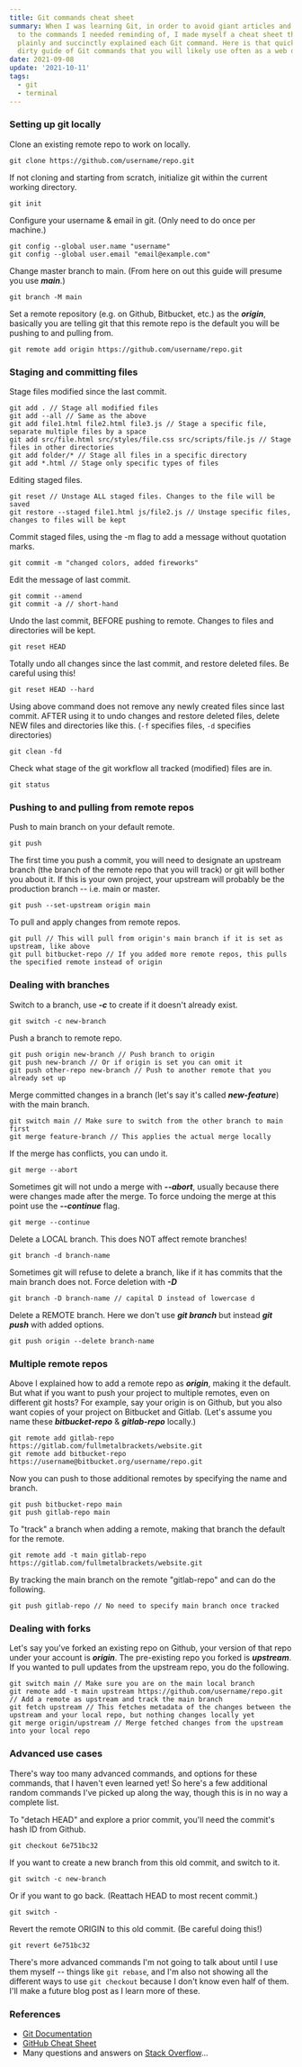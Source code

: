 ```yaml
---
title: Git commands cheat sheet
summary: When I was learning Git, in order to avoid giant articles and get right
  to the commands I needed reminding of, I made myself a cheat sheet that
  plainly and succinctly explained each Git command. Here is that quick and
  dirty guide of Git commands that you will likely use often as a web developer.
date: 2021-09-08
update: '2021-10-11'
tags:
  - git
  - terminal
---
```


### Setting up git locally

Clone an existing remote repo to work on locally.

```shell
git clone https://github.com/username/repo.git
```

If not cloning and starting from scratch, initialize git within the current working directory.

```shell
git init
```

Configure your username & email in git. (Only need to do once per machine.)

```shell
git config --global user.name "username"
git config --global user.email "email@example.com"
```

Change master branch to main. (From here on out this guide will presume you use **_main_**.)

```shell
git branch -M main
```

Set a remote repository (e.g. on Github, Bitbucket, etc.) as the **_origin_**, basically you are telling git that this remote repo is the default you will be pushing to and pulling from.

```shell
git remote add origin https://github.com/username/repo.git
```

### Staging and committing files

Stage files modified since the last commit.

```shell
git add . // Stage all modified files
git add --all // Same as the above
git add file1.html file2.html file3.js // Stage a specific file, separate multiple files by a space
git add src/file.html src/styles/file.css src/scripts/file.js // Stage files in other directories
git add folder/* // Stage all files in a specific directory
git add *.html // Stage only specific types of files
```

Editing staged files.

```shell
git reset // Unstage ALL staged files. Changes to the file will be saved
git restore --staged file1.html js/file2.js // Unstage specific files, changes to files will be kept
```

Commit staged files, using the -m flag to add a message without quotation marks.

```shell
git commit -m "changed colors, added fireworks"
```

Edit the message of last commit.

```shell
git commit --amend
git commit -a // short-hand
```

Undo the last commit, BEFORE pushing to remote. Changes to files and directories will be kept.

```shell
git reset HEAD
```

Totally undo all changes since the last commit, and restore deleted files. Be careful using this!

```shell
git reset HEAD --hard
```

Using above command does not remove any newly created files since last commit. AFTER using it to undo changes and restore deleted files, delete NEW files and directories like this. (`-f` specifies files, `-d` specifies directories)

```shell
git clean -fd
```

Check what stage of the git workflow all tracked (modified) files are in.

```shell
git status
```

### Pushing to and pulling from remote repos

Push to main branch on your default remote.

```shell
git push
```

The first time you push a commit, you will need to designate an upstream branch (the branch of the remote repo that you will track) or git will bother you about it. If this is your own project, your upstream will probably be the production branch -- i.e. main or master.

```shell
git push --set-upstream origin main
```

To pull and apply changes from remote repos.

```shell
git pull // This will pull from origin's main branch if it is set as upstream, like above
git pull bitbucket-repo // If you added more remote repos, this pulls the specified remote instead of origin
```

### Dealing with branches

Switch to a branch, use **_-c_** to create if it doesn't already exist.

```shell
git switch -c new-branch
```

Push a branch to remote repo.

```shell
git push origin new-branch // Push branch to origin
git push new-branch // Or if origin is set you can omit it
git push other-repo new-branch // Push to another remote that you already set up
```

Merge committed changes in a branch (let's say it's called **_new-feature_**) with the main branch.

```shell
git switch main // Make sure to switch from the other branch to main first
git merge feature-branch // This applies the actual merge locally
```

If the merge has conflicts, you can undo it.

```shell
git merge --abort
```

Sometimes git will not undo a merge with **_--abort_**, usually because there were changes made after the merge. To force undoing the merge at this point use the **_--continue_** flag.

```shell
git merge --continue
```

Delete a LOCAL branch. This does NOT affect remote branches!

```shell
git branch -d branch-name
```

Sometimes git will refuse to delete a branch, like if it has commits that the main branch does not. Force deletion with **_-D_**

```shell
git branch -D branch-name // capital D instead of lowercase d
```

Delete a REMOTE branch. Here we don't use **_git branch_** but instead **_git push_** with added options.

```shell
git push origin --delete branch-name
```

### Multiple remote repos

Above I explained how to add a remote repo as **_origin_**, making it the default. But what if you want to push your project to multiple remotes, even on different git hosts? For example, say your origin is on Github, but you also want copies of your project on Bitbucket and Gitlab. (Let's assume you name these **_bitbucket-repo_** & **_gitlab-repo_** locally.)

```shell
git remote add gitlab-repo https://gitlab.com/fullmetalbrackets/website.git
git remote add bitbucket-repo https://username@bitbucket.org/username/repo.git
```

Now you can push to those additional remotes by specifying the name and branch.

```shell
git push bitbucket-repo main
git push gitlab-repo main
```

To "track" a branch when adding a remote, making that branch the default for the remote.

```shell
git remote add -t main gitlab-repo https://gitlab.com/fullmetalbrackets/website.git
```

By tracking the main branch on the remote "gitlab-repo" and can do the following.

```shell
git push gitlab-repo // No need to specify main branch once tracked
```

### Dealing with forks

Let's say you've forked an existing repo on Github, your version of that repo under your account is **_origin_**. The pre-existing repo you forked is **_upstream_**. If you wanted to pull updates from the upstream repo, you do the following.

```shell
git switch main // Make sure you are on the main local branch
git remote add -t main upstream https://github.com/username/repo.git // Add a remote as upstream and track the main branch
git fetch upstream // This fetches metadata of the changes between the upstream and your local repo, but nothing changes locally yet
git merge origin/upstream // Merge fetched changes from the upstream into your local repo
```

### Advanced use cases

There's way too many advanced commands, and options for these commands, that I haven't even learned yet! So here's a few additional random commands I've picked up along the way, though this is in no way a complete list.

To "detach HEAD" and explore a prior commit, you'll need the commit's hash ID from Github.

```shell
git checkout 6e751bc32
```

If you want to create a new branch from this old commit, and switch to it.

```shell
git switch -c new-branch
```

Or if you want to go back. (Reattach HEAD to most recent commit.)

```shell
git switch -
```

Revert the remote ORIGIN to this old commit. (Be careful doing this!)

```shell
git revert 6e751bc32
```

There's more advanced commands I'm not going to talk about until I use them myself -- things like `git rebase`, and I'm also not showing all the different ways to use `git checkout` because I don't know even half of them. I'll make a future blog post as I learn more of these.

### References

- [Git Documentation](https://git-scm.com/docs/git)
- [GitHub Cheat Sheet](https://training.github.com/downloads/github-git-cheat-sheet)
- Many questions and answers on [Stack Overflow](https://stackoverflow.com)...

